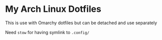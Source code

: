 # My Arch Linux Dotfiles

This is use with Omarchy dotfiles but can be detached and use separately

Need `stow` for having symlink to `.config/` 
